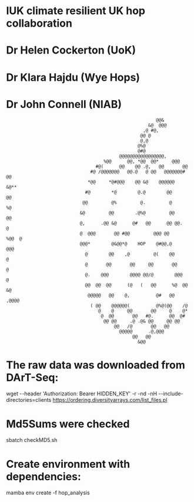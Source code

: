 # IUK climate resilient UK hop collaboration 

# Dr Helen Cockerton (UoK)
# Dr Klara Hajdu (Wye Hops)
# Dr John Connell (NIAB)


                                                                                                 
                                                             @@&                                 
                                                          &@  @@@                                
                                                        ,@ #@,                                   
                                                       @@ @                                      
                                                       @,@                                       
                                                      @%@                                        
                                                      @#@                                        
                                               @@@@@@@@@@@@@@@@@,                                
                                         %@@      @@, *@@  @@*     @@@                           
                                      #@(      @@    @@ .@,   @@       @@                        
                                    #@ /@@@@@@@   @@.@   @ @@   @@@@@@@# @@                      
                                   *@@     *@#@@@    @@ &@    @@@@@@     &@**                    
                                  #@        *@        @.@        @@        @@                    
                                 @@         @%         @.         @         %@                   
                                &@         @@        .@%@         @@         @@                  
                                @,      .@@ &@      @#   @@      @@ @@.       @                  
                                @  @@@       @@ #@@         @@@ @@       %@@  @                  
                                @@@*        @&@@*@    HOP    @#@@,@         @@@                  
                                  @        @@    ,@         @(    @@        @                    
                                  @       @@       @@     @@       @@       @                    
                                  @.    @@@        @@@@ @@/@        @@@     @                    
                                  @@  @@  @@      (@   (   @@      %@  @@  &@                    
                                   @@@@@   @@    @,          @#   @@   ,@@@@                     
                                    ( @@    @@@@@@(          @%@(@@    /@                        
                                       @    @     @@       @@     @    @*                        
                                        @  @@       @@   #@.      @@  @#                         
                                         @@ @@     .@ .@& @@     @@ @@                           
                                             @@   /@       @@   @@                               
                                               @@@@@      .@,@@@                                 
                                                    @@   @@                                      
                                                      &@@       


# The raw data was downloaded from DArT-Seq:

  wget --header 'Authorization: Bearer HIDDEN_KEY' -r -nd -nH --include-directories=clients https://ordering.diversityarrays.com/list_files.pl

# Md5Sums were checked 
  
  sbatch checkMD5.sh 


# Create environment with dependencies:

  mamba env create -f hop_analysis
